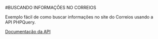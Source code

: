 #BUSCANDO INFORMAÇÕES NO CORREIOS

Exemplo fácil de como buscar informações no site do Correios usando a API PHPQuery.

[Documentação da API](http://code.google.com/p/phpquery/)